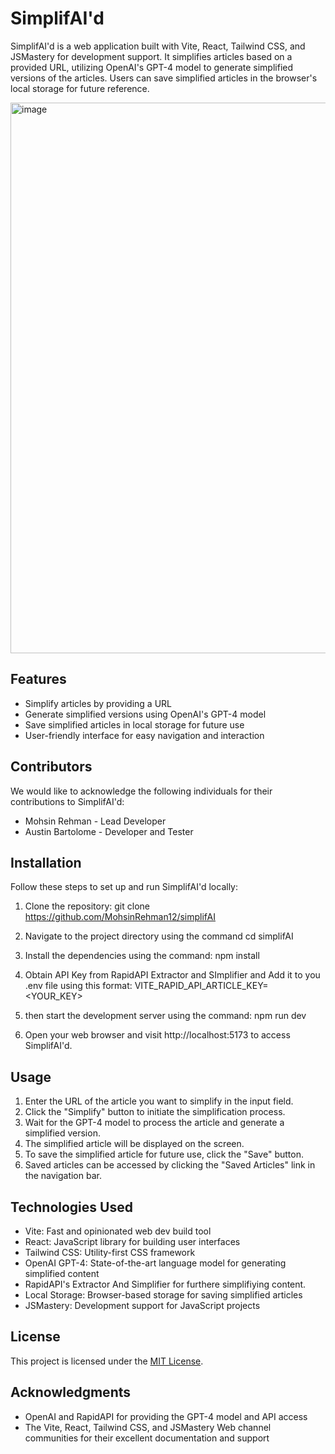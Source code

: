 # SimplifAI'd

SimplifAI'd is a web application built with Vite, React, Tailwind CSS, and JSMastery for development support. It simplifies articles based on a provided URL, utilizing OpenAI's GPT-4 model to generate simplified versions of the articles. Users can save simplified articles in the browser's local storage for future reference.

<img width="881" alt="image" src="https://github.com/MohsinRehman12/simplifAI/assets/58042011/a911260b-b96d-4b5a-9786-475b91cc6c34">


## Features

- Simplify articles by providing a URL
- Generate simplified versions using OpenAI's GPT-4 model
- Save simplified articles in local storage for future use
- User-friendly interface for easy navigation and interaction

## Contributors

We would like to acknowledge the following individuals for their contributions to SimplifAI'd:
- Mohsin Rehman - Lead Developer
- Austin Bartolome - Developer and Tester

## Installation

Follow these steps to set up and run SimplifAI'd locally:

1. Clone the repository: git clone https://github.com/MohsinRehman12/simplifAI

3. Navigate to the project directory using the command cd simplifAI
4. Install the dependencies using the command:  npm install
6. Obtain API Key from RapidAPI Extractor and SImplifier and Add it to you .env file using this format: VITE_RAPID_API_ARTICLE_KEY= <YOUR_KEY>
7. then start the development server using the command: npm run dev
8. Open your web browser and visit http://localhost:5173 to access SimplifAI'd.

## Usage

1. Enter the URL of the article you want to simplify in the input field.
2. Click the "Simplify" button to initiate the simplification process.
3. Wait for the GPT-4 model to process the article and generate a simplified version.
4. The simplified article will be displayed on the screen.
5. To save the simplified article for future use, click the "Save" button.
6. Saved articles can be accessed by clicking the "Saved Articles" link in the navigation bar.



## Technologies Used

- Vite: Fast and opinionated web dev build tool
- React: JavaScript library for building user interfaces
- Tailwind CSS: Utility-first CSS framework
- OpenAI GPT-4: State-of-the-art language model for generating simplified content
- RapidAPI's Extractor And Simplifier for furthere simplifiying content.
- Local Storage: Browser-based storage for saving simplified articles
- JSMastery: Development support for JavaScript projects

## License

This project is licensed under the [MIT License](LICENSE).

## Acknowledgments

- OpenAI and RapidAPI for providing the GPT-4 model and API access
- The Vite, React, Tailwind CSS, and JSMastery Web channel communities for their excellent documentation and support



